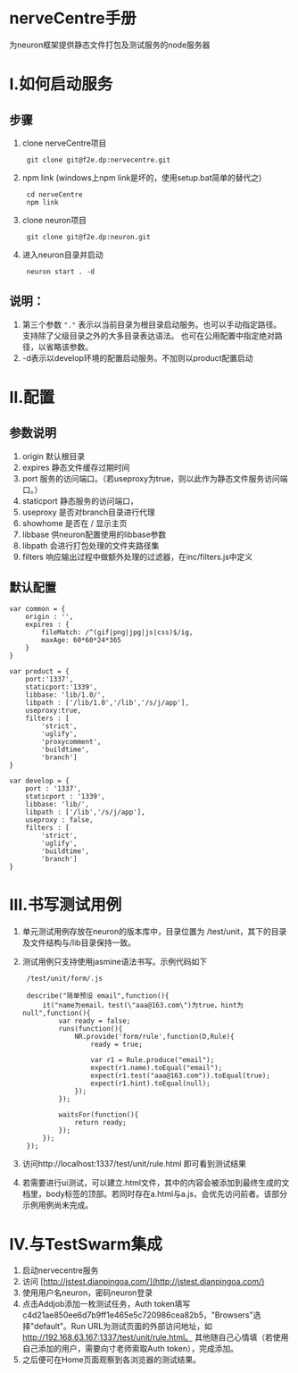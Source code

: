 nerveCentre手册
======
为neuron框架提供静态文件打包及测试服务的node服务器


I.如何启动服务
=====

步骤
---
1. clone nerveCentre项目
	
		git clone git@f2e.dp:nervecentre.git

2. npm link (windows上npm link是坏的，使用setup.bat简单的替代之)

		cd nerveCentre
		npm link

3. clone neuron项目
	
		git clone git@f2e.dp:neuron.git
	
4. 进入neuron目录并启动
	
		neuron start . -d
	
说明：
----

1. 第三个参数 `"."` 表示以当前目录为根目录启动服务。也可以手动指定路径。
	支持除了父级目录之外的大多目录表达语法。
	也可在公用配置中指定绝对路径，以省略该参数。
2. -d表示以develop环境的配置启动服务。不加则以product配置启动


II.配置
======


参数说明
-----
1. origin 默认根目录
2. expires 静态文件缓存过期时间 
3. port 服务的访问端口。（若useproxy为true，则以此作为静态文件服务访问端口。）
4. staticport 静态服务的访问端口，
5. useproxy 是否对branch目录进行代理
6. showhome 是否在 / 显示主页
7. libbase 供neuron配置使用的libbase参数
8. libpath 会进行打包处理的文件夹路径集
9. filters 响应输出过程中做额外处理的过滤器，在inc/filters.js中定义

默认配置
-----
	
	var common = {
		origin : '',
		expires : {
	   		fileMatch: /^(gif|png|jpg|js|css)$/ig,
		    maxAge: 60*60*24*365
		}
	}
	
	var product = {
		port:'1337',
		staticport:'1339',
		libbase: 'lib/1.0/',
		libpath : ['/lib/1.0','/lib','/s/j/app'],
		useproxy:true,
		filters : [
			'strict',
			'uglify',
			'proxycomment',
			'buildtime',
			'branch']
	}
	
	var develop = {
		port : '1337',
		staticport : '1339',
		libbase: 'lib/',
		libpath : ['/lib','/s/j/app'],
		useproxy : false,
		filters : [
			'strict',
			'uglify',
			'buildtime',
			'branch']
	}


III.书写测试用例
============

1. 单元测试用例存放在neuron的版本库中，目录位置为 /test/unit，其下的目录及文件结构与/lib目录保持一致。

2. 测试用例只支持使用jasmine语法书写。示例代码如下

		/test/unit/form/.js
		
		describe("简单预设 email",function(){
			it("name为email，test(\"aaa@163.com\")为true，hint为null",function(){
				var ready = false;	
				runs(function(){
					NR.provide('form/rule',function(D,Rule){
						ready = true;
						
						var r1 = Rule.produce("email");
					  	expect(r1.name).toEqual("email");
					  	expect(r1.test("aaa@163.com")).toEqual(true);
					  	expect(r1.hint).toEqual(null);
				  	});
				});
				
				waitsFor(function(){
					return ready;	
				});
			});
		});

3. 访问http://localhost:1337/test/unit/rule.html 即可看到测试结果
4. 若需要进行ui测试，可以建立.html文件，其中的内容会被添加到最终生成的文档里，body标签的顶部。若同时存在a.html与a.js，会优先访问前者。该部分示例用例尚未完成。

IV.与TestSwarm集成
====

1. 启动nervecentre服务
2. 访问 [http://jstest.dianpingoa.com/](http://jstest.dianpingoa.com/) 
3. 使用用户名neuron，密码neuron登录
4. 点击Addjob添加一枚测试任务，Auth token填写c4d21ae850ee6d7b9ff1e465e5c720986cea82b5，"Browsers"选择"default"。Run URL为测试页面的外部访问地址，如 http://192.168.63.167:1337/test/unit/rule.html。 其他随自己心情填（若使用自己添加的用户，需要向寸老师索取Auth token），完成添加。
5. 之后便可在Home页面观察到各浏览器的测试结果。